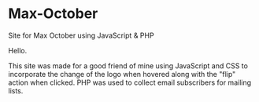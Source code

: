 # Max-October
Site for Max October using JavaScript &amp; PHP

Hello.

This site was made for a good friend of mine using JavaScript and CSS to incorporate the change of the logo when hovered along with the "flip" action when clicked. PHP was used to collect email subscribers for mailing lists.

